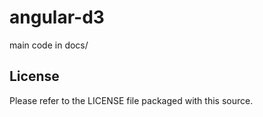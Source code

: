 angular-d3 
===========================================

main code in docs/



License
-------

Please refer to the LICENSE file packaged with this source.
